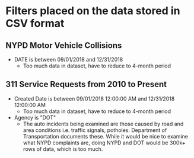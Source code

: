 # Filters placed on the data stored in CSV format

## NYPD Motor Vehicle Collisions
* DATE is between 09/01/2018 and 12/31/2018
    * Too much data in dataset, have to reduce to 4-month period

## 311 Service Requests from 2010 to Present
* Created Date is between 09/01/2018 12:00:00 AM and 12/31/2018 12:00:00 AM
    * Too much data in dataset, have to reduce to 4-month period
* Agency is "DOT"
    * The auto incidents being examined are those caused by road and area conditions i.e. traffic signals, potholes. Department of Transportation documents these. While it would be nice to examine what NYPD complaints are, doing NYPD and DOT would be 300k+ rows of data, which is too much.